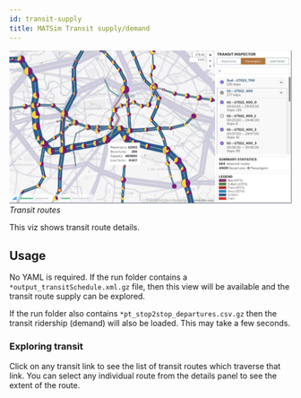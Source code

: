 ```yaml
---
id: transit-supply
title: MATSim Transit supply/demand
---
```


![transit banner](assets/transit.jpg)
_Transit routes_

This viz shows transit route details.

## Usage

No YAML is required. If the run folder contains a `*output_transitSchedule.xml.gz` file, then this view will be available and the transit route supply can be explored.

If the run folder also contains `*pt_stop2stop_departures.csv.gz` then the transit ridership (demand) will also be loaded. This may take a few seconds.

### Exploring transit

Click on any transit link to see the list of transit routes which traverse that link. You can select any individual route from the details panel to see the extent of the route.
